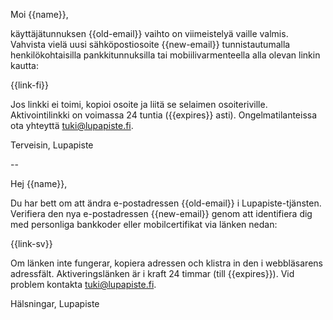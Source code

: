 Moi {{name}},

käyttäjätunnuksen {{old-email}} vaihto on viimeistelyä vaille valmis. Vahvista vielä uusi s&auml;hk&ouml;postiosoite {{new-email}} tunnistautumalla henkil&ouml;kohtaisilla pankkitunnuksilla tai mobiilivarmenteella alla olevan linkin kautta:

  {{link-fi}}

Jos linkki ei toimi, kopioi osoite ja liit&auml; se selaimen osoiteriville. Aktivointilinkki on voimassa 24 tuntia ({{expires}} asti). Ongelmatilanteissa ota yhteytt&auml; tuki@lupapiste.fi.

Terveisin, 
Lupapiste

--

Hej {{name}},

Du har bett om att &auml;ndra e-postadressen {{old-email}} i Lupapiste-tj&auml;nsten. Verifiera den nya e-postadressen {{new-email}} genom att identifiera dig med personliga bankkoder eller mobilcertifikat via l&auml;nken nedan:

  {{link-sv}}

Om l&auml;nken inte fungerar, kopiera adressen och klistra in den i webbl&auml;sarens adressf&auml;lt. Aktiveringsl&auml;nken &auml;r i kraft 24 timmar (till {{expires}}). Vid problem kontakta tuki@lupapiste.fi.

Hälsningar, 
Lupapiste
